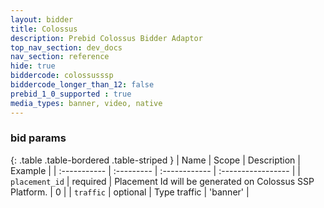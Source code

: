```yaml
---
layout: bidder
title: Colossus
description: Prebid Colossus Bidder Adaptor
top_nav_section: dev_docs
nav_section: reference
hide: true
biddercode: colossusssp
biddercode_longer_than_12: false
prebid_1_0_supported : true
media_types: banner, video, native
---
```


### bid params

{: .table .table-bordered .table-striped }
| Name           | Scope      | Description                                                    | Example            |
| :-----------   | :--------- | :------------                                                  | :----------------- |
| `placement_id` | required   | Placement Id will be generated on Colossus SSP Platform. | 0                        |
| `traffic`      | optional   | Type traffic                                             | 'banner'                 |
